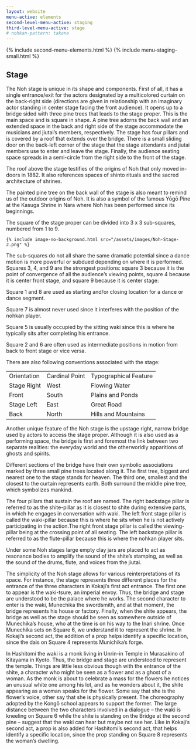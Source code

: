 ```yaml
---
layout: website
menu-active: elements
second-level-menu-active: staging
third-level-menu-active: stage
# nohkan-pattern: takane
---
```


{% include second-menu-elements.html %}
{% include menu-staging-small.html %}

<main class="page-content">
  <div class="text-container">
    <h2 id="Stage">Stage</h2>
    <p> The Noh stage is unique in its shape and components. First of all, it has a single entrance/exit for the actors designated by a multicolored curtain on the back-right side (directions are given in relationship with an imaginary actor standing in center stage facing the front audience). It opens up to a bridge sided with three pine trees that leads to the stage proper. This is the main space and is square in shape. A pine tree adorns the back wall and an extended space in the back and right side of the stage accommodate the musicians and jiutai’s members, respectively. The stage has four pillars and is covered by a roof that extends over the bridge. There is a small sliding door on the back-left corner of the stage that the stage attendants and jiutai members use to enter and leave the stage. Finally, the audience seating space spreads in a semi-circle from the right side to the front of the stage.</p><p>

The roof above the stage testifies of the origins of Noh that only moved in-doors in 1882. It also references spaces of shinto rituals and the sacred architecture of shrines.</p><p>

The painted pine tree on the back wall of the stage is also meant to remind us of the outdoor origins of Noh. It is also a symbol of the famous Yōgō Pine at the Kasuga Shrine in Nara where Noh has been performed since its beginnings.</p><p>

The square of the stage proper can be divided into 3 x 3 sub-squares, numbered from 1 to 9.</p><p id="Squares"></p>

    {% include image-no-background.html src="/assets/images/Noh-Stage-2.png" %}

<p>The sub-squares do not all share the same dramatic potential since a dance motion is more powerful or subdued depending on where it is performed. Squares 3, 4, and 9 are the strongest positions: square 3 because it is the point of convergence of all the audience’s viewing points, square 4 because it is center front stage, and square 9 because it is center stage:</p>
<p>Square 1 and 8 are used as starting and/or closing location for a dance or dance segment.</p>
<p>Square 7 is almost never used since it interferes with the position of the nohkan player.</p>
<p>Square 5 is usually occupied by the sitting waki since this is where he typically sits after completing his entrance.</p>
<p>Square 2 and 6 are often used as intermediate positions in motion from back to front stage or vice versa.</p>
<p>There are also following conventions associated with the stage:</p>

<table class="content-table">
  <tr class="content-table__row--header">
    <td class="content-table__column">Orientation</td>
    <td class="content-table__column">Cardinal Point</td>
    <td class="content-table__column">Typographical Feature</td>
  </tr>
  <tr class="content-table__row">
    <td class="content-table__column">Stage Right</td>
    <td class="content-table__column">West</td>
    <td class="content-table__column">Flowing Water</td>
  </tr>
  <tr class="content-table__row">
    <td class="content-table__column">Front</td>
    <td class="content-table__column">South</td>
    <td class="content-table__column">Plains and Ponds</td>
  </tr>
  <tr class="content-table__row">
    <td class="content-table__column">Stage Left</td>
    <td class="content-table__column">East</td>
    <td class="content-table__column">Great Road</td>
  </tr>
  <tr class="content-table__row">
    <td class="content-table__column">Back</td>
    <td class="content-table__column">North </td>
    <td class="content-table__column">Hills and Mountains</td>
  </tr>
</table>


<p>Another unique feature of the Noh stage is the upstage right, narrow bridge used by actors to access the stage proper.  Although it is also used as a performing space, the bridge is first and foremost the link between two separate realities: the everyday world and the otherworldly apparitions of ghosts and spirits. </p>

<p>Different sections of the bridge have their own symbolic associations marked by three small pine trees located along it. The first tree, biggest and nearest one to the stage stands for heaven. The third one, smallest and the closest to the curtain represents earth. Both surround the middle pine tree, which symbolizes mankind.</p>
<p>The four pillars that sustain the roof are named. The right backstage pillar is referred to as the shite-pillar as it is closest to shite during extensive parts, in which he engages in conversation with waki. The left front stage pillar is called the waki-pillar because this is where he sits when he is not actively participating in the action.The right front stage pillar is called the viewing-pillar being at the crossing point of all seating. The left backstage pillar is referred to as the flute-pillar because this is where the nohkan player sits.</p>

<p>Under some Noh stages large empty clay jars are placed to act as resonance bodies to amplify the sound of the shite’s stamping, as well as the sound of the drums, flute, and voices from the jiutai.</p>


<p>The simplicity of the Noh stage allows for various reinterpretations of its space. For instance, the stage represents three different places for the entrance of the three characters in Kokaji’s first act entrance. The first one to appear is the waki-tsure, an imperial envoy. Thus, the bridge and stage are understood to be the palace where he works. The second character to enter is the waki, Munechika the swordsmith, and at that moment, the bridge represents his house or factory. Finally, when the shite appears, the bridge as well as the stage should be seen as somewhere outside of Munechika’s house, who at the time is on his way to the Inari shrine. Once Munechika sets on Square 6, we understand it to represent the shrine.
In Kokaji’s second act, the addition of a prop helps identify a specific location, since the dais on Square 4 represents Munichika’s forge.</p>

<p>In Hashitomi the waki is a monk living in Unrin-in Temple in Murasakino of Kitayama in Kyoto. Thus, the bridge and stage are understood to represent the temple. Things are little less obvious though with the entrance of the shite, a character who might be seen as a flower and as a ghost of a woman. As the monk is about to celebrate a mass for the flowers he notices an unusual white one among his lot, and as he wonders about it, the shite appearing as a woman speaks for the flower. Some say that she is the flower’s voice, other say that she is physically present.
The choreography adopted by the Kongō school appears to support the former. The large distance between the two characters involved in a dialogue – the waki is kneeling on Square 6 while the shite is standing on the Bridge at the second pine – suggest that the waki can hear but maybe not see her.
Like in Kokaji’s second act, a prop is also added for Hashitomi’s second act, that helps identify a specific location, since the prop standing on Square 8 represents the woman’s dwelling.</p>

</div>

</main>
